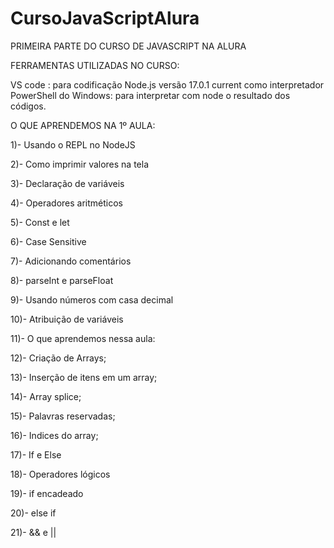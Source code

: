 # CursoJavaScriptAlura

PRIMEIRA PARTE DO CURSO DE JAVASCRIPT NA ALURA

FERRAMENTAS UTILIZADAS NO CURSO:

VS code : para codificação
Node.js versão 17.0.1 current como interpretador
PowerShell do Windows: para interpretar com node o resultado dos códigos.


O QUE APRENDEMOS NA 1º AULA:

1)- Usando o REPL no NodeJS

2)- Como imprimir valores na tela

3)- Declaração de variáveis

4)- Operadores aritméticos

5)- Const e let

6)- Case Sensitive

7)- Adicionando comentários

8)- parseInt e parseFloat

9)- Usando números com casa decimal

10)- Atribuição de variáveis

11)- O que aprendemos nessa aula:

12)- Criação de Arrays;

13)- Inserção de itens em um array;

14)- Array splice;

15)- Palavras reservadas;

16)- Indices do array;

17)- If e Else

18)- Operadores lógicos

19)- if encadeado

20)- else if

21)- && e ||
